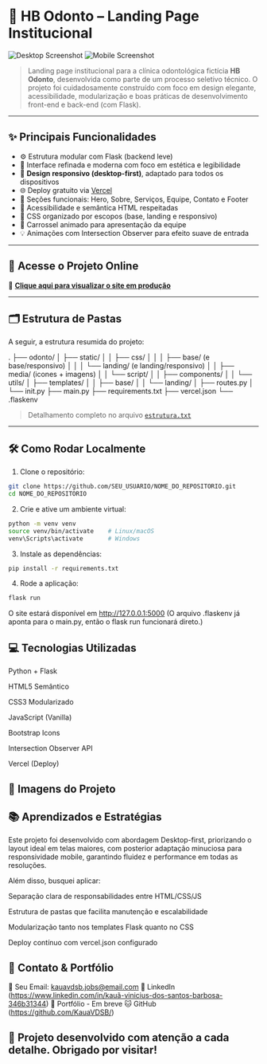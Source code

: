# 🦷 HB Odonto – Landing Page Institucional

![Desktop Screenshot](https://github.com/user-attachments/assets/6bb0c835-dcb7-4c1f-aa1a-b9c1de931d63)
![Mobile Screenshot](https://github.com/user-attachments/assets/4dc99193-c3e6-4141-bda9-2cc91210b8d3)
> Landing page institucional para a clínica odontológica fictícia **HB Odonto**, desenvolvida como parte de um processo seletivo técnico. O projeto foi cuidadosamente construído com foco em design elegante, acessibilidade, modularização e boas práticas de desenvolvimento front-end e back-end (com Flask).

---

## ✨ Principais Funcionalidades

- ⚙️ Estrutura modular com Flask (backend leve)
- 🎨 Interface refinada e moderna com foco em estética e legibilidade
- 📱 **Design responsivo (desktop-first)**, adaptado para todos os dispositivos
- 🌐 Deploy gratuito via [Vercel](https://landing-page-odonto-plum.vercel.app)
- 💬 Seções funcionais: Hero, Sobre, Serviços, Equipe, Contato e Footer
- 🧠 Acessibilidade e semântica HTML respeitadas
- 🧩 CSS organizado por escopos (base, landing e responsivo)
- 🔄 Carrossel animado para apresentação da equipe
- 💡 Animações com Intersection Observer para efeito suave de entrada

---

## 🚀 Acesse o Projeto Online

🔗 **[Clique aqui para visualizar o site em produção](https://landing-page-odonto-plum.vercel.app)**

---


## 🗂 Estrutura de Pastas

A seguir, a estrutura resumida do projeto:

. ├── odonto/ │ ├── static/ │ │ ├── css/ │ │ │ ├── base/ (e base/responsivo) │ │ │ └── landing/ (e landing/responsivo) │ │ ├── media/ (icones + imagens) │ │ └── script/ │ │ ├── components/ │ │ └── utils/ │ ├── templates/ │ │ ├── base/ │ │ └── landing/ │ ├── routes.py │ └── init.py ├── main.py ├── requirements.txt ├── vercel.json └── .flaskenv



> Detalhamento completo no arquivo [`estrutura.txt`](estrutura.txt)

---

## 🛠️ Como Rodar Localmente

1. Clone o repositório:

```bash
git clone https://github.com/SEU_USUARIO/NOME_DO_REPOSITORIO.git
cd NOME_DO_REPOSITORIO
```

2. Crie e ative um ambiente virtual:

```bash
python -m venv venv
source venv/bin/activate    # Linux/macOS
venv\Scripts\activate       # Windows
```

3. Instale as dependências:

```bash
pip install -r requirements.txt
```

4. Rode a aplicação:

```bash
flask run
```
O site estará disponível em http://127.0.0.1:5000
(O arquivo .flaskenv já aponta para o main.py, então o flask run funcionará direto.)

## 💻 Tecnologias Utilizadas

Python + Flask

HTML5 Semântico

CSS3 Modularizado

JavaScript (Vanilla)

Bootstrap Icons

Intersection Observer API

Vercel (Deploy)


## 📸 Imagens do Projeto


## 📚 Aprendizados e Estratégias
Este projeto foi desenvolvido com abordagem Desktop-first, priorizando o layout ideal em telas maiores, com posterior adaptação minuciosa para responsividade mobile, garantindo fluidez e performance em todas as resoluções.

Além disso, busquei aplicar:


Separação clara de responsabilidades entre HTML/CSS/JS

Estrutura de pastas que facilita manutenção e escalabilidade

Modularização tanto nos templates Flask quanto no CSS

Deploy contínuo com vercel.json configurado


## 📇 Contato & Portfólio
📧 Seu Email: kauavdsb.jobs@email.com
🔗 LinkedIn (https://www.linkedin.com/in/kauã-vinicius-dos-santos-barbosa-346b31344)
💼 Portfólio - Em breve
🐱 GitHub (https://github.com/KauaVDSB/)

## 🎯 Projeto desenvolvido com atenção a cada detalhe. Obrigado por visitar!
